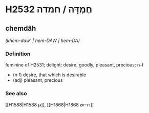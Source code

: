 # H2532 חֶמְדָּה / חמדה

## chemdâh

_(khem-daw' | hem-DAW | hem-DA)_

### Definition

feminine of H2531; delight; desire, goodly, pleasant, precious; n-f

- (n f) desire, that which is desirable
- (adj) pleasant, precious

### See also

[[H1588|H1588 גן]], [[H1868|H1868 דריוש]]
